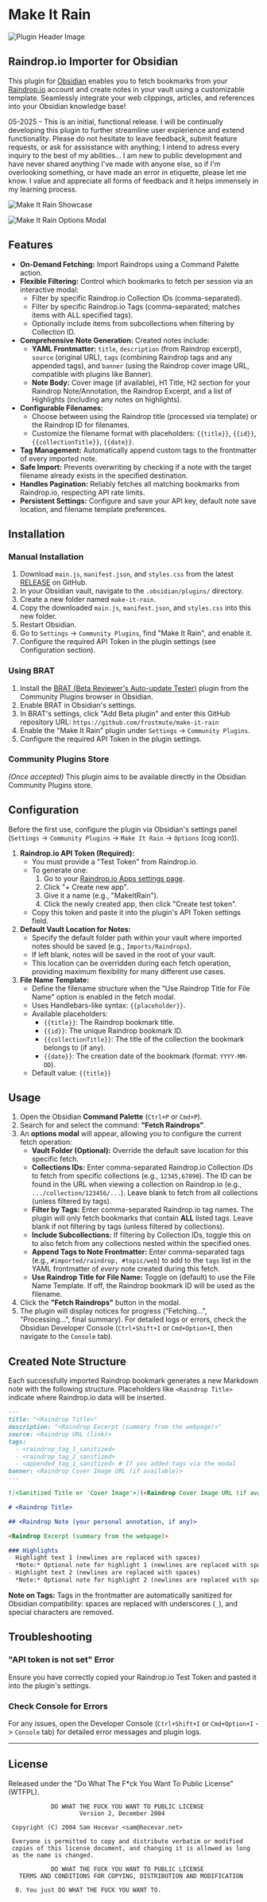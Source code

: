 # Make It Rain

![Plugin Header Image](https://i.ibb.co/HTx7TnbN/makeitrain.png)

## Raindrop.io Importer for Obsidian

This plugin for [Obsidian](https://obsidian.md) enables you to fetch bookmarks from your [Raindrop.io](https://raindrop.io) account and create notes in your vault using a customizable template. Seamlessly integrate your web clippings, articles, and references into your Obsidian knowledge base!

05-2025 - This is an initial, functional release. I will be continually developing this plugin to further streamline user expierience and extend functionality. Please do not hesitate to leave feedback, submit feature requests, or ask for assisstance with anything; I intend to adress every inquiry to the best of my abilities... I am new to public development and have never shared anything I've made with anyone else, so if I'm overlooking something, or have made an error in etiquette, please let me know. I value and appreciate all forms of feedback and it helps immensely in my learning process.

![Make It Rain Showcase](https://media-hosting.imagekit.io/853ddddf673144e2/make-it-rain.png?Expires=1841358260&Key-Pair-Id=K2ZIVPTIP2VGHC&Signature=XVGTj3Pdo~IxT8aNCLvkbHYu7-DdN4tjxt7ExRXq2IIUDwBjMnOxbpGpaknLEkYwCeACXBcJG85dHCQpUO4efd80PDBzlmArPVFkoUt8qTfwAV58eDjOPORlVn-kD9ZNAnDpE1p1UaXHlvNgU6jMQD2JL8BOJIIG0pcJOs-~w9UlOKHXMdlTvCscj4pDcANDKmpo6Iu-tzLE93YGIr6BOoB-ydm8X4koJ983wHueEIQc2T~cFBzky-ucMqlk9kpCAM8tvj0kEPtNT6o1Yqyje8pCFmRdXlDcVDTgBUdMZL6BKSmF1zOj~eenxKjot~9FZ3Mqkfeeu-j4xp-UN8Ie6g__)

![Make It Rain Options Modal](https://media-hosting.imagekit.io/77030d8132614182/Screenshot_20250508_055051.png?Expires=1841358311&Key-Pair-Id=K2ZIVPTIP2VGHC&Signature=jP~5eQ0twVTjkw2wj1VY9zTh5LxdFLVxg5cFmkVD5lQEBWMZHzkhck6YmGOoh2HNEAjD1yjOomN2-qaUorzeU-Neq1ocSVnqC8ik2I8hd5FFBx0z-xq4FW6nAmlnZe3dYlg8Zm2lsYlFHH8eAkRi0zeiGb7EnPhdcqjgMKZFHpTz5GQ4E5R5bmm6sRp0FPH5UIZOsdn3eLGMLx~vfDS2UcPOTuE75V7ExNs7u3V6YCo9hULhg99hlDdfUDoICCoAjZdzEQ~jApWCywSqDZwPIzcj2Hlz9qO~Zba1yfuBQkW0eYN5svo7X3TDocp-kSKMo-pUad8CTy-ER41giCTiuw__)

## Features

* **On-Demand Fetching:** Import Raindrops using a Command Palette action.
* **Flexible Filtering:** Control which bookmarks to fetch per session via an interactive modal:
  * Filter by specific Raindrop.io Collection IDs (comma-separated).
  * Filter by specific Raindrop.io Tags (comma-separated; matches items with ALL specified tags).
  * Optionally include items from subcollections when filtering by Collection ID.
* **Comprehensive Note Generation:** Created notes include:
  * **YAML Frontmatter:** `title`, `description` (from Raindrop excerpt), `source` (original URL), `tags` (combining Raindrop tags and any appended tags), and `banner` (using the Raindrop cover image URL, compatible with plugins like Banner).
  * **Note Body:** Cover image (if available), H1 Title, H2 section for your Raindrop Note/Annotation, the Raindrop Excerpt, and a list of Highlights (including any notes on highlights).
* **Configurable Filenames:**
  * Choose between using the Raindrop title (processed via template) or the Raindrop ID for filenames.
  * Customize the filename format with placeholders: `{{title}}`, `{{id}}`, `{{collectionTitle}}`, `{{date}}`.
* **Tag Management:** Automatically append custom tags to the frontmatter of every imported note.
* **Safe Import:** Prevents overwriting by checking if a note with the target filename already exists in the specified destination.
* **Handles Pagination:** Reliably fetches all matching bookmarks from Raindrop.io, respecting API rate limits.
* **Persistent Settings:** Configure and save your API key, default note save location, and filename template preferences.

## Installation

<!-- Reminder: Update this link when releases are available -->
### Manual Installation

1. Download `main.js`, `manifest.json`, and `styles.css` from the latest [RELEASE](https://github.com/frostmute/make-it-rain/releases/latest) on GitHub.
2. In your Obsidian vault, navigate to the `.obsidian/plugins/` directory.
3. Create a new folder named `make-it-rain`.
4. Copy the downloaded `main.js`, `manifest.json`, and `styles.css` into this new folder.
5. Restart Obsidian.
6. Go to `Settings` -> `Community Plugins`, find "Make It Rain", and enable it.
7. Configure the required API Token in the plugin settings (see Configuration section).

### Using BRAT

1. Install the [BRAT (Beta Reviewer's Auto-update Tester)](https://github.com/TfTHacker/obsidian42-brat) plugin from the Community Plugins browser in Obsidian.
2. Enable BRAT in Obsidian's settings.
3. In BRAT's settings, click "Add Beta plugin" and enter this GitHub repository URL: `https://github.com/frostmute/make-it-rain`
4. Enable the "Make It Rain" plugin under `Settings` -> `Community Plugins`.
5. Configure the required API Token in the plugin settings.

### Community Plugins Store

*(Once accepted)* This plugin aims to be available directly in the Obsidian Community Plugins store.

## Configuration

Before the first use, configure the plugin via Obsidian's settings panel (`Settings` -> `Community Plugins` -> `Make It Rain` -> `Options` (cog icon)).

1. **Raindrop.io API Token (Required):**
    * You must provide a "Test Token" from Raindrop.io.
    * To generate one:
        1. Go to your [Raindrop.io Apps settings page](https://app.raindrop.io/settings/integrations).
        2. Click "+ Create new app".
        3. Give it a name (e.g., "MakeItRain").
        4. Click the newly created app, then click "Create test token".
    * Copy this token and paste it into the plugin's API Token settings field.
2. **Default Vault Location for Notes:**
    * Specify the default folder path within your vault where imported notes should be saved (e.g., `Imports/Raindrops`).
    * If left blank, notes will be saved in the root of your vault.
    * This location can be overridden during each fetch operation, providing maximum flexibility for many different use cases.
3. **File Name Template:**
    * Define the filename structure when the "Use Raindrop Title for File Name" option is enabled in the fetch modal.
    * Uses Handlebars-like syntax: `{{placeholder}}`.
    * Available placeholders:
        * `{{title}}`: The Raindrop bookmark title.
        * `{{id}}`: The unique Raindrop bookmark ID.
        * `{{collectionTitle}}`: The title of the collection the bookmark belongs to (if any).
        * `{{date}}`: The creation date of the bookmark (format: `YYYY-MM-DD`).
    * Default value: `{{title}}`

## Usage

1. Open the Obsidian **Command Palette** (`Ctrl+P` or `Cmd+P`).
2. Search for and select the command: **"Fetch Raindrops"**.
3. An **options modal** will appear, allowing you to configure the current fetch operation:
    * **Vault Folder (Optional):** Override the default save location for this specific fetch.
    * **Collections IDs:** Enter comma-separated Raindrop.io Collection *IDs* to fetch from specific collections (e.g., `12345,67890`). The ID can be found in the URL when viewing a collection on Raindrop.io (e.g., `.../collection/123456/...`). Leave blank to fetch from all collections (unless filtered by tags).
    * **Filter by Tags:** Enter comma-separated Raindrop.io tag names. The plugin will only fetch bookmarks that contain **ALL** listed tags. Leave blank if not filtering by tags (unless filtered by collections).
    * **Include Subcollections:** If filtering by Collection IDs, toggle this on to also fetch from any collections nested within the specified ones.
    * **Append Tags to Note Frontmatter:** Enter comma-separated tags (e.g., `#imported/raindrop, #topic/web`) to add to the `tags` list in the YAML frontmatter of *every* note created during this fetch.
    * **Use Raindrop Title for File Name:** Toggle on (default) to use the File Name Template. If off, the Raindrop bookmark ID will be used as the filename.
4. Click the **"Fetch Raindrops"** button in the modal.
5. The plugin will display notices for progress ("Fetching...", "Processing...", final summary). For detailed logs or errors, check the Obsidian Developer Console (`Ctrl+Shift+I` or `Cmd+Option+I`, then navigate to the `Console` tab).

## Created Note Structure

Each successfully imported Raindrop bookmark generates a new Markdown note with the following structure. Placeholders like `<Raindrop Title>` indicate where Raindrop.io data will be inserted.

```markdown
---
title: "<Raindrop Title>"
description: "<Raindrop Excerpt (summary from the webpage)>"
source: <Raindrop URL (link)>
tags:
  - <raindrop_tag_1_sanitized>
  - <raindrop_tag_2_sanitized>
  - <appended_tag_1_sanitized> # If you added tags via the modal
banner: <Raindrop Cover Image URL (if available)>
---

![<Sanitized Title or 'Cover Image'>](<Raindrop Cover Image URL (if available)>)

# <Raindrop Title>

## <Raindrop Note (your personal annotation, if any)>

<Raindrop Excerpt (summary from the webpage)>

### Highlights
- Highlight text 1 (newlines are replaced with spaces)
  *Note:* Optional note for highlight 1 (newlines are replaced with spaces)
- Highlight text 2 (newlines are replaced with spaces)
  *Note:* Optional note for highlight 2 (newlines are replaced with spaces)

```

**Note on Tags:** Tags in the frontmatter are automatically sanitized for Obsidian compatibility: spaces are replaced with underscores (`_`), and special characters are removed.

## Troubleshooting

### "API token is not set" Error

Ensure you have correctly copied your Raindrop.io Test Token and pasted it into the plugin's settings.

### Check Console for Errors

For any issues, open the Developer Console (`Ctrl+Shift+I` or `Cmd+Option+I` -> `Console` tab) for detailed error messages and plugin logs.

---

## License

Released under the "Do What The F*ck You Want To Public License" (WTFPL).

```text
            DO WHAT THE FUCK YOU WANT TO PUBLIC LICENSE
                    Version 2, December 2004

 Copyright (C) 2004 Sam Hocevar <sam@hocevar.net>

 Everyone is permitted to copy and distribute verbatim or modified
 copies of this license document, and changing it is allowed as long
 as the name is changed.

            DO WHAT THE FUCK YOU WANT TO PUBLIC LICENSE
   TERMS AND CONDITIONS FOR COPYING, DISTRIBUTION AND MODIFICATION

  0. You just DO WHAT THE FUCK YOU WANT TO.
```
